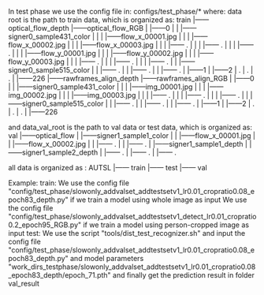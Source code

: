 In test phase we use the config file in:
configs/test_phase/*
where:
data root is the path to train data, which is organized as:
train
|——optical_flow_depth
|——optical_flow_RGB
|       |——0
|       |  |——signer0_sample431_color
|       |  |           |——flow_x_00001.jpg
|       |  |           |——flow_x_00002.jpg
|       |  |           |——flow_x_00003.jpg
|       |  |           |——    .
|       |  |           |——    .
|       |  |           |——    .
|       |  |           |——flow_y_00001.jpg
|       |  |           |——flow_y_00002.jpg
|       |  |           |——flow_y_00003.jpg
|       |  |           |——    .
|       |  |           |——    .
|       |  |           |——    .
|       |  |——signer0_sample515_color
|       |  |——         .
|       |  |——         .
|       |  |——         .
|       |——1
|       |——2
|       . 
|       . 
|       . 
|       |——226
|——rawframes_align_depth
|——rawframes_align_RGB
|       |——0
|       |  |——signer0_sample431_color
|       |  |           |——img_00001.jpg
|       |  |           |——img_00002.jpg
|       |  |           |——img_00003.jpg
|       |  |           |——    .
|       |  |           |——    .
|       |  |           |——    .
|       |  |——signer0_sample515_color
|       |  |——         .
|       |  |——         .
|       |  |——         .
|       |——1
|       |——2
|       . 
|       . 
|       . 
|       |——226


and data_val_root is the path to val data or test data, which is organized as:
val
|——optical_flow
|       |——signer1_sample1_color
|       |        |——flow_x_00001.jpg
|       |        |——flow_x_00002.jpg
|       |        |——    .
|       |        |——    .
|       |——signer1_sample1_depth
|       |——signer1_sample2_depth
|       |——        .
|       |——        .
|       |——        .


all data is organized as :
AUTSL
|—— train
|—— test
|—— val


Example:
train:
We use the config file "config/test_phase/slowonly_addvalset_addtestsetv1_lr0.01_cropratio0.08_epoch83_depth.py" if we train a model using whole image as input
We use the config file "config/test_phase/slowonly_addvalset_addtestsetv1_detect_lr0.01_cropratio0.2_epoch95_RGB.py" if we train a model using person-cropped image as input
test:
We use the script "tools/dist_test_recognizer.sh" and input the config file "config/test_phase/slowonly_addvalset_addtestsetv1_lr0.01_cropratio0.08_epoch83_depth.py" and model parameters "work_dirs_testphase/slowonly_addvalset_addtestsetv1_lr0.01_cropratio0.08_epoch83_depth/epoch_71.pth" and finally get the prediction result in folder val_result